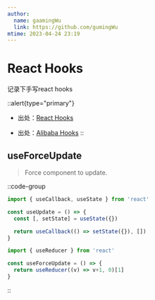 ```yaml
---
author:
  name: gaamingWu
  link: https://github.com/gumingWu
mtime: 2023-04-24 23:19
---
```


# React Hooks

记录下手写react hooks

::alert{type="primary"}
- 出处：[React Hooks](https://github.com/ecomfe/react-hooks)

- 出处：[Alibaba Hooks](https://github.com/alibaba/hooks)
::

## useForceUpdate

> Force component to update.

::code-group
```js [ahooks]
import { useCallback, useState } from 'react'

const useUpdate = () => {
  const [, setState] = useState({})

  return useCallback(() => setState({}), [])
}
```

```js [react-hooks]
import { useReducer } from 'react'

const useForceUpdate = () => {
  return useReducer((v) => v+1, 0)[1]
}
```
::